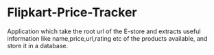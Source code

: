 # Flipkart-Price-Tracker
Application which take the root url of the E-store and extracts useful information like name,price,url,rating etc of the products available, and store it in a database.
